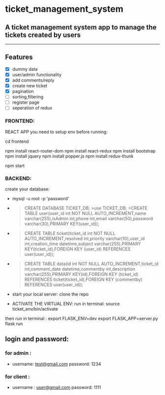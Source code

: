 # ticket_management_system

## A ticket management system app to manage the tickets created by users

---

## Features

- [x] dummy data
- [x] user/admin functionality
- [x] add comments/reply
- [x] create new ticket
- [x] pagination
- [ ] sorting,filtering
- [ ] register page
- [ ] seperation of redux

### FRONTEND:

REACT APP
you need to setup env before running:

cd frontend

npm install react-router-dom
npm install react-redux
npm install bootstrap
npm install jquery
npm install popper.js
npm install redux-thunk

npm start

### BACKEND:

create your database:

- mysql -u root -p 'password'
- > CREATE DATABASE TICKET_DB; >use TICKET_DB; >CREATE TABLE user(user_id int NOT NULL AUTO_INCREMENT,name varchar(255),isAdmin int,phone int,email varchar(50),password varchar(30),PRIMARY KEY(user_id));
- > CREATE TABLE ticket(ticket_id int NOT NULL AUTO_INCREMENT,resolved int,priority varchar(10),user_id int,creation_time datetime,subject varchar(255),PRIMARY KEY(ticket_id),FOREIGN KEY (user_id) REFERENCES user(user_id));
- > CREATE TABLE data(id int NOT NULL AUTO_INCREMENT,ticket_id int,comment_date datetime,commentby int,description varchar(255),PRIMARY KEY(id),FOREIGN KEY (ticket_id) REFERENCES ticket(ticket_id),FOREIGN KEY (commentby) REFERENCES user(user_id));

- start your local server:
  clone the repo
- ACTIVATE THE VIRTUAL ENV:
  run in terminal:
  source ticket_env/bin/activate

then
run in terminal :
export FLASK_ENV=dev
export FLASK_APP=server.py
flask run

## login and password:

### for admin :

- username: test@gmail.com password: 1234

### for client :

- username : user@gmail.com password: 1111
